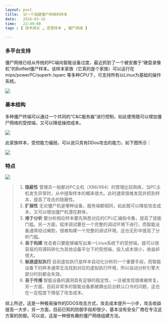 ```yaml
---
layout: post
title:  记一个组建僵尸网络的样本
date:   2016-03-16
time:   22:49:00
tags : [ 技术相关 , 恶意样本 , 僵尸网络 ]

---
```


### 多平台支持

僵尸网络已经从传统的PC端向智能设备过度，最近抓到了一个被安置于“硬盘录像机”的BotNet僵尸样本。该样本家族（它真的是个家族）可以运行在mips/powerPC/superh /sparc 等多种CPU下，可支持所有以Linux为基础的操作系统。

![](http://rootkiter.com/images/2016_03_16_22_59/1.png)

### 基本结构

多种僵尸终端可以通过一个共同的“C&C服务器”进行控制，如此使用既可以增加僵尸网络的受控端，又可以降低操控成本。

![](http://rootkiter.com/images/2016_03_16_22_59/2.jpg)

此家族样本，受控能力偏弱，可以说只具有DDos攻击的能力，如下图所示：

![](http://rootkiter.com/images/2016_03_16_22_59/3.png)

### 特点

![](http://rootkiter.com/images/2016_03_16_22_59/4.png)

> 1. **隐蔽性** 管理员一般都对PC主机（X86/X64）的管理比较熟练，当PC主机发生异常时，从中提取样本的概率很大。此时通常很难发现并抓到样本，提高了攻击的隐蔽性。  
> 2. **扩展性** 无论僵尸机是哪种设备，服务端都相同，如此既可以降低攻击成本，又可以增加僵尸机潜在群体。
> 3. **难于分析** 要分析相应样本要先熟悉对应的CPU汇编指令集，提高了技能门槛。另一方面，程序调试要在一个完整的调试环境下进行，而智能设备通常经过阉割，很难构建一个完整的调试环境，这也无形中提高了分析门槛。 
> 4. **易于构建** 攻击者只要能够编写出某一Linux系统下的受控端，就可以很容易的将源码转化为其他设备平台下的受控端，投入成本很小，收益却很大。
> 5. **躲避虚拟执行** 目前虚拟执行是样本自动化分析的一个重要手段，而智能设备下的样本通常无法找到对应的虚拟执行环境，所以自动分析引擎大部分时刻都会失效。
> 6. **易于传播** 智能设备的漏洞具有足够的稳定性，一旦被发现很难被修复。另一方面，目前非常多的智能设备都被爆出后台默认口令的问题，这也在一定程度下降低了攻击成本。


综上所述，这是一种极易操作的DDOS攻击方式，攻击成本提升一小步，攻击收益提高一大步，另一方面，目前已知的防御手段却很少，基本没有安全厂商在专注这方案的防御。可以说，这是一种很有趣的僵尸网络组建方法。
